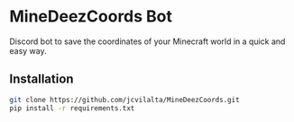 # MineDeezCoords Bot
Discord bot to save the coordinates of your Minecraft world in a quick and easy way.

## Installation
```bash
git clone https://github.com/jcvilalta/MineDeezCoords.git
pip install -r requirements.txt
```